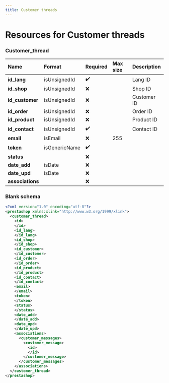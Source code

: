 ```yaml
---
title: Customer threads
---
```


# Resources for Customer threads

### Customer_thread

|       Name       |    Format     | Required | Max size | Description |
| :--------------- | :------------ | :------- | :------- | :---------- |
| **id_lang**      | isUnsignedId  | ✔️       |          | Lang ID     |
| **id_shop**      | isUnsignedId  | ❌        |          | Shop ID     |
| **id_customer**  | isUnsignedId  | ❌        |          | Customer ID |
| **id_order**     | isUnsignedId  | ❌        |          | Order ID    |
| **id_product**   | isUnsignedId  | ❌        |          | Product ID  |
| **id_contact**   | isUnsignedId  | ✔️       |          | Contact ID  |
| **email**        | isEmail       | ❌        | 255      |             |
| **token**        | isGenericName | ✔️       |          |             |
| **status**       |               | ❌        |          |             |
| **date_add**     | isDate        | ❌        |          |             |
| **date_upd**     | isDate        | ❌        |          |             |
| **associations** |               | ❌        |          |             |


### Blank schema

```xml
<?xml version="1.0" encoding="utf-8"?>
<prestashop xmlns:xlink="http://www.w3.org/1999/xlink">
  <customer_thread>
    <id>
    </id>
    <id_lang>
    </id_lang>
    <id_shop>
    </id_shop>
    <id_customer>
    </id_customer>
    <id_order>
    </id_order>
    <id_product>
    </id_product>
    <id_contact>
    </id_contact>
    <email>
    </email>
    <token>
    </token>
    <status>
    </status>
    <date_add>
    </date_add>
    <date_upd>
    </date_upd>
    <associations>
      <customer_messages>
        <customer_message>
          <id>
          </id>
        </customer_message>
      </customer_messages>
    </associations>
  </customer_thread>
</prestashop>
```

